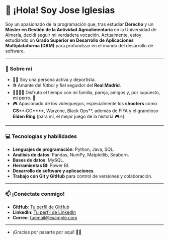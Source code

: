 # 👋 ¡Hola! Soy **Jose Iglesias**

Soy un apasionado de la programación que, tras estudiar **Derecho** y un **Máster en Gestión de la Actividad Agroalimentaria** en la Universidad de Almería, decidí seguir mi verdadera vocación. Actualmente, estoy estudiando un **Grado Superior en Desarrollo de Aplicaciones Multiplataforma (DAM)** para profundizar en el mundo del desarrollo de software.

---

### 🚀 Sobre mí

- 🏃‍♂️ Soy una persona activa y deportista.
- ⚽ Amante del fútbol y fiel seguidor del **Real Madrid**.
- 👨‍👩‍👧‍👦 Disfruto el tiempo con mi familia, pareja, amigos y, por supuesto, mi perro. 🐶
- 🎮 Apasionado de los videojuegos, especialmente los **shooters** como **CS****:GO****, Warzone, Black Ops**, además de FIFA y el grandioso **Elden Ring** (para mí, el mejor juego de la historia 🎮🔥).

---

### 💻 Tecnologías y habilidades

- **Lenguajes de programación**: Python, Java, SQL.
- **Análisis de datos**: Pandas, NumPy, Matplotlib, Seaborn.
- **Bases de datos**: MySQL.
- **Herramientas BI**: Power BI.
- **Desarrollo de software y aplicaciones**.
- **Trabajo con Git y GitHub** para control de versiones y colaboración.

---

### 📫 ¡Conéctate conmigo!

- **GitHub**: [Tu perfil de GitHub](https://github.com/tuusuario)
- **LinkedIn**: [Tu perfil de LinkedIn](https://linkedin.com/in/tuusuario)
- **Correo**: [tuemail@example.com](mailto\:tuemail@example.com)

---




- ¡Gracias por pasarte por aquí! 🚀🔥
